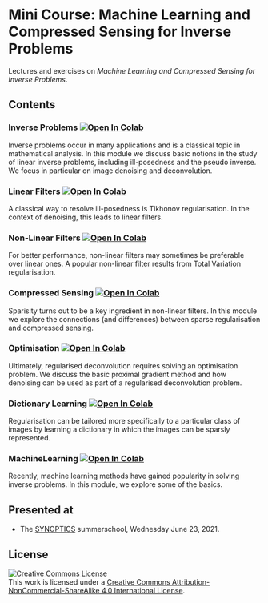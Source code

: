 # Mini Course: Machine Learning and Compressed Sensing for Inverse Problems

Lectures and exercises on *Machine Learning and Compressed Sensing for Inverse Problems*.

## Contents

### Inverse Problems [![Open In Colab](https://colab.research.google.com/assets/colab-badge.svg)](https://colab.research.google.com/github/TristanvanLeeuwen/Summerschool/blob/main/InverseProblems.ipynb)

Inverse problems occur in many applications and is a classical topic in mathematical analysis. In this module we discuss basic notions in the study of linear inverse problems, including ill-posedness and the pseudo inverse. We focus in particular on image denoising and deconvolution.

### Linear Filters [![Open In Colab](https://colab.research.google.com/assets/colab-badge.svg)](https://colab.research.google.com/github/TristanvanLeeuwen/Summerschool/blob/main/LinearFilters.ipynb)

A classical way to resolve ill-posedness is Tikhonov regularisation. In the context of denoising, this leads to linear filters.

### Non-Linear Filters [![Open In Colab](https://colab.research.google.com/assets/colab-badge.svg)](https://colab.research.google.com/github/TristanvanLeeuwen/Summerschool/blob/main/NonLinearFilters.ipynb)

For better performance, non-linear filters may sometimes be preferable over linear ones. A popular non-linear filter results from Total Variation regularisation.

### Compressed Sensing [![Open In Colab](https://colab.research.google.com/assets/colab-badge.svg)](https://colab.research.google.com/github/TristanvanLeeuwen/Summerschool/blob/main/CompressedSensing.ipynb)

Sparisity turns out to be a key ingredient in non-linear filters. In this module we explore the connections (and differences) between sparse regularisation and compressed sensing.

### Optimisation [![Open In Colab](https://colab.research.google.com/assets/colab-badge.svg)](https://colab.research.google.com/github/TristanvanLeeuwen/Summerschool/blob/main/Optimisation.ipynb)

Ultimately, regularised deconvolution requires solving an optimisation problem. We discuss the basic proximal gradient method and how denoising can be used as part of a regularised deconvolution problem.

### Dictionary Learning [![Open In Colab](https://colab.research.google.com/assets/colab-badge.svg)](https://colab.research.google.com/github/TristanvanLeeuwen/Summerschool/blob/main/DictionaryLearning.ipynb)

Regularisation can be tailored more specifically to a particular class of images by learning a dictionary in which the images can be sparsly represented.

### MachineLearning [![Open In Colab](https://colab.research.google.com/assets/colab-badge.svg)](https://colab.research.google.com/github/TristanvanLeeuwen/Summerschool/blob/main/MachineLearning.ipynb)

Recently, machine learning methods have gained popularity in solving inverse problems. In this module, we explore some of the basics.

## Presented at

*  The [SYNOPTICS](
https://optics.tudelft.nl/index.php/optics-research-group/research/projects/synoptics/) summerschool, Wednesday June 23, 2021.

## License

<a rel="license" href="http://creativecommons.org/licenses/by-nc-sa/4.0/"><img alt="Creative Commons License" style="border-width:0" src="https://i.creativecommons.org/l/by-nc-sa/4.0/88x31.png" /></a><br />This work is licensed under a <a rel="license" href="http://creativecommons.org/licenses/by-nc-sa/4.0/">Creative Commons Attribution-NonCommercial-ShareAlike 4.0 International License</a>.

